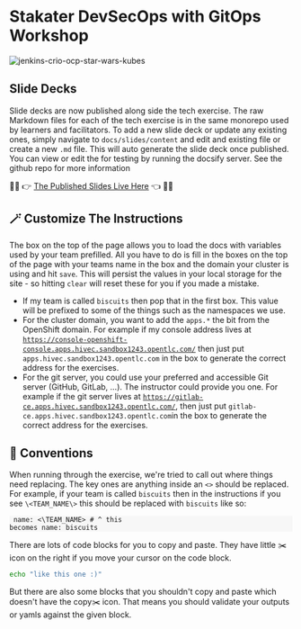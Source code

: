 # Stakater DevSecOps with GitOps Workshop

![jenkins-crio-ocp-star-wars-kubes](./images/jenkins-crio-ocp-star-wars-kubes.png)

## Slide Decks
Slide decks are now published along side the tech exercise. The raw Markdown files for each of the tech exercise is in the same monorepo used by learners and facilitators. To add a new slide deck or update any existing ones, simply navigate to `docs/slides/content` and edit and existing file or create a new `.md` file. This will auto generate the slide deck once published. You can view or edit the for testing by running the docsify server. See the github repo for more information

👨‍🏫 👉 [The Published Slides Live Here](https://rht-labs.com/tech-exercise/slides/) 👈 🧑‍💻

## 🪄 Customize The Instructions
The box on the top of the page allows you to load the docs with variables used by your team prefilled. All you have to do is fill in the boxes on the top of the page with your teams name in the box and the domain your cluster is using and hit `save`. This will persist the values in your local storage for the site - so hitting `clear` will reset these for you if you made a mistake.

* If my team is called `biscuits` then pop that in the first box. This value will be prefixed to some of the things such as the namespaces we use.
* For the cluster domain, you want to add the `apps.*` the bit from the OpenShift domain. For example if my console address lives at <code class="language-yaml">https://console-openshift-console.apps.hivec.sandbox1243.opentlc.com/</code>
 then just put `apps.hivec.sandbox1243.opentlc.com` in the box to generate the correct address for the exercises.
* For the git server, you could use your preferred and accessible Git server (GitHub, GitLab, ...). The instructor could provide you one.
For example if the git server lives at <code class="language-yaml">https://gitlab-ce.apps.hivec.sandbox1243.opentlc.com/</code>, then just
put `gitlab-ce.apps.hivec.sandbox1243.opentlc.com`in the box to generate the correct address for the exercises.

## 🦆 Conventions
When running through the exercise, we're tried to call out where things need replacing. The key ones are anything inside an `<>` should be replaced. For example, if your team is called `biscuits` then in the instructions if you see `\<TEAM_NAME\>` this should be replaced with `biscuits` like so:
    <div class="highlight" style="background: #f7f7f7">
    <pre><code class="language-bash">
    name: <\TEAM_NAME\>
    # ^ this becomes
    name: biscuits
    </code></pre></div>

There are lots of code blocks for you to copy and paste. They have little ✂️ icon on the right if you move your cursor on the code block. 
```bash
echo "like this one :)"
```
But there are also some blocks that you shouldn't copy and paste which doesn't have the copy✂️ icon. That means you should validate your outputs or yamls against the given block.